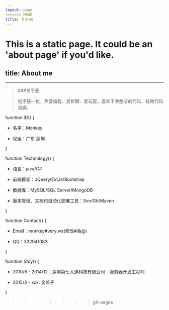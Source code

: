 ```yaml
---
layout: page
<<<<<<< HEAD
title: 关于me
---
```


This is a static page. It could be an 'about page' if you'd like.
=======
title: About me
---

---

> ###关于我:

> 程序猿一枚，热爱编程、爱折腾、爱玩蛋，喜欢干净整洁的代码，轻微代码洁癖。 

function ID() {

* 名字：Monkey

* 现居：广东 深圳

}

function Technology() {

* 语言：java/C#

* 前端框架：JQuery/ExtJs/Bootstrap

* 数据库：MySQL/SQL Server/MongoDB

* 版本管理、文档和自动化部署工具：Svn/Git/Maven

}

function Contact() {

* Email：monkey#very.ws(修改#為@)

* QQ：332941083

}


function Stoy() {

* 2010/6 - 2014/12：深圳第七大道科技有限公司 - 服务器开发工程师

* 2015/3 - xxx: 金斧子

}
>>>>>>> gh-pages
